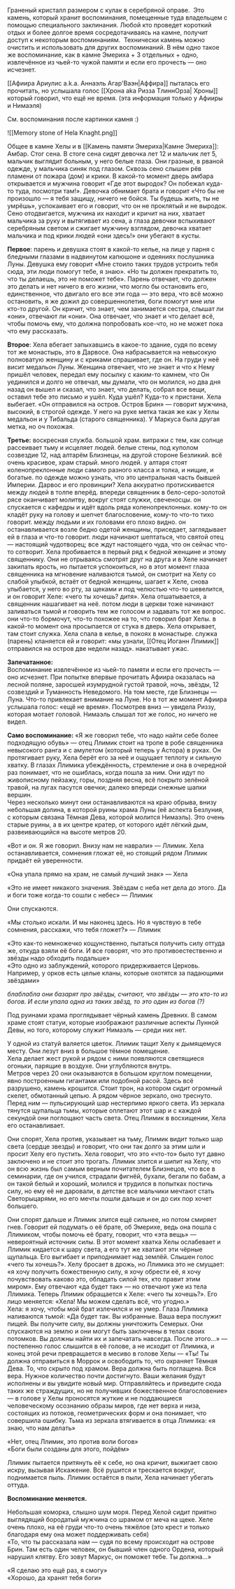 
Граненый кристалл размером с кулак в серебряной оправе. 
Это камень, который хранит воспоминания, помещенные туда владельцем с помощью специального заклинания. Любой кто проведет короткий отдых и более долгое время сосредотачиваясь на камне, получит доступ к некоторым воспоминаниям. 
Технически камень можно очистить и использовать для других воспоминаний.
В нём одно такое же воспоминание, как в камне Эмериха + 3 отдельных + одно, извлечённое из чьей-то чужой памяти и если его прочесть — оно исчезнет. 

[[Афиира Ариулис a.k.a. Аннаэль Агар'Ваэн|Аффира]] пыталась его прочитать, но услышала голос [[Хрона aka Ризза ТлиннОрза| Хроны]] который говорил, что ещё не время.  (эта информация только у Афииры и Нимаэля)

См. воспоминания после картинки камня :)

![[Memory stone of Hela Knaght.png]]

Общее в камне Хелы и в [[Камень памяти Эмериха|Камне Эмериха]]:  Амбар. Стог сена. В стоге сена сидят девочка лет 12 и мальчик лет 5, мальчик выглядит больным, у него белые глаза. Они гразные, в рваной одежде, у мальчика синяк под глазом. Сквозь сено слышен рёв пламени от пожара (дом) и крики. В какой-то момент дверь амбара открывается и мужчина говорит «Где этот выродок? Он побежал куда-то туда, посмотри там!». Девочка обнимает брата и говорит «Что бы не произошло — я тебя защищу, ничего не бойся. Ты будешь жить, ты не умрёшь», успокаивает его и говорит, что он не проклятый и не выродок. Сено отодвигается, мужчина их находит и кричит на них, хватает мальчика за руку и вытягивает из сена, а глаза девочки вспыхивают серебряным светом и сжигает мужчину взглядом, девочка хватает мальчика и под крики людей «они здесь!» они убегают в кусты.

**Первое**: парень и девушка стоят в какой-то келье, на лице у парня с бледными глазами в надвинутом капюшоне и одеяниях послушника Луны. Девушка ему говорит «Мне стоило таких трудов устроить тебя сюда, эти люди помогут тебе, я знаю». «Но ты должен прекратить то, что ты делаешь, это не поможет тебе». Парень отвечает, что должен это делать и нет ничего в его жизни, что могло бы остановить его, единственное, что двигало его все эти года — это вера, что всё можно остановить, я же дожил до совершеннолетия, боги помогут мне или кто-то другой. Он кричит, что знает, чем занимается сестра, слышат ли «они», отвечают ли «они». Она отвечает, что знает и что делает всё, чтобы помочь ему, что должна попробовать кое-что, но не может пока что ему рассказать.

**Второе**: Хела вбегает запыхавшись в какое-то здание, судя по всему тот же монастырь, это в Дарвосе. Она набрасывается на невысокую полноватую женщину и с криками спрашивает, где он. На груди у неё висит медальон Луны. Женщина отвечает, что не знает и что к Нему пришёл человек, передал ему посылку с каким-то камнем, что Он уединился и долго не отвечал, мы думали, что он молился, но два дня назад он вышел и сказал, что знает, что делать, собрал все вещи, оставил тебе это письмо и ушёл. Куда ушёл? Куда-то к пристани. Хела выбегает. «Он отправился на остров. Остров Брин» — говорит мужчина, высокий, в строгой одежде. У него на руке метка такая же как у Хелы медальон и у Тибальда (старого священника). У Маркуса была другая метка, но оч похожая.

**Третье:** воскресная служба. большой храм. витражи с тем, как солнце рассеивает тьму и исцеляет людей. белые стены, под куполом созвездие 12, над алтарём Близнецы, на другой стороне Безликий. всё очень красивое, храм старый. много людей. у алтаря стоят коленопреклонные люди самого разного класса и толка, и нищие, и богатые. по одежде можно узнать, что это центральная часть бывшей Империи. Дарвос и его провинции? Хела аккуратно протискивается между людей в толпе вперёд. впереди священник в бело-серо-золотой рясе оканчивает молитву, вокруг стоят служки, свеченосцы. он спускается с кафедры и идёт вдоль ряда коленопреклонных. кому-то он кладёт руку на голову и шепчет благословение, кому-то что-то тихо говорит. между людьми и их головами его плохо видно. он останавливается возле бедно одетой женщины, приседает, заглядывает ей в глаза и что-то говорит. люди начинают шептаться, что святой отец — настоящий чудотворец; все ждут настоящего чуда, что он сейчас что-то сотворит. Хела пробивается в первый ряд к бедной женщине и этому священнику. Они не отрываясь смотрят друг на друга и в Хеле начинает закипать ярость, но пытается успокоиться, но в этот момент глаза священника на мгновение наливаются тьмой, он смотрит на Хелу со слабой улыбкой, встаёт от бедной женщины, шагает к Хеле, снова улыбается, у него во рту, за щеками и под челюстью что-то шевелится, и он говорит Хеле: «чего ты хочешь? дитя». Хела отшатывается, а священник нашагивает на неё. потом люди в церкви тоже начинают заливаться тьмой и говорить тем же голосом и задавать тот же вопрос. они что-то бормочут, что-то похожее на то, что говорил брат Хелы. в какой-то момент она просыпается от стука в дверь. Хела открывает, там стоит служка. Хела спала в келье, в покоях в монастыре. служка (парень) кланяется ей и говорит: «мы узнали, [[Отец Иоганн Ллимик]] отправился на остров две недели назад». накатывает ужас.

**Запечатанное:**  
Воспоминание извлечённое из чьей-то памяти и если его прочесть — оно исчезнет. При попытке впервые прочитать Афиира оказалась на лесной поляне, заросшей изумрудной густой травой, ночь, звёзды, 12 созвездий и Туманность Неведомого. На том месте, где Близнецы — Луна. Что-то привлекает внимание на Луне. Но в тот же момент Афиира услышала голос: «ещё не время». Посмотрев вниз — увидела Риззу, которая мотает головой. Нимаэль слышал тот же голос, но ничего не видел.

**Само воспоминание:**
«Я же говорил тебе, что надо найти себе более подходящую обувь» — отец Ллимик стоит на тропе в робе священника невысокого ранга и с амулетом (который теперь у Астора) в руках. Он протягивает руку, Хела берёт его за неё и ощущает теплоту и сильную хватку. В глазах Ллимика убеждённость, стремление и она в очередной раз понимает, что не ошиблась, когда пошла за ним. Они идут по живописному пейзажу, горы, поздняя весна, всё покрыто зелёной травой, на лугах пасутся овечки; далеко впереди снежные шапки вершин.  
Через несколько минут они останавливаются на краю обрыва, внизу небольшая долина, в которой руины храма Луны (её аспекта Безлуния, с которым связана Тёмная Дева, которой молится Нимаэль). Это очень старые руины, а в их центре кратер, от которого идёт лёгкий дым, развеивающийся на высоте метров 20. 

«Вот и он. Я же говорил. Внизу нам не наврали» — Ллимик. Хела останавливается, сомнения гложат её, но стоящий рядом Ллимик придаёт ей уверенности. 

«Она упала прямо на храм, не самый лучший знак» — Хела

«Это не имеет никакого значения. Звёздам с неба нет дела до этого. Да и боги тоже когда-то сошли с небес» — Ллимик

Они спускаются. 

«Мы столько искали. И мы наконец здесь. Но я чувствую в тебе сомнения, расскажи, что тебя гложет?» — Ллимик

«Это как-то немножечко кощунственно, пытаться получить силу оттуда же, откуда взяли её боги. И все говорят, что это противоестественно и звёзды надо обходить подальше»  
«Это одно из заблуждений, которого придерживается Церковь. Например, у орков есть целые кланы, которые охотятся за падающими звёздами»

*блаблабла они базарят про звёзды, считают, что звёзды — это кто-то из богов. И если упала одна из _таких_ звёзд, то это один из богов (?)*

Под руинами храма проглядывает чёрный камень Древних. В самом храме стоят статуи, которые изображают различные аспекты Лунной Девы, но того, которому служит Нимаэль — среди них нет. 

У одной из статуй валяется цветок. Ллимик тащит Хелу к дымящемуся месту. Они лезут вниз в большое тёмное помещение.  
Хела делает жест рукой и рядом с ними появляются светящиеся огоньки, парящие в воздухе. Они углубляются внутрь.  
Метров через 20 они оказываются в большом круглом помещении, явно построенным гигантами или подобной расой. Здесь всё разрушено, камень крошится. Стоит трон, на котором сидит огромный скелет, обмотанный цепью. А рядом чёрное зеркало, оно треснуто. Перед ним — пульсирующий шар нестерпимо яркого света. Из зеркала тянутся щупальца тьмы, которые оплетают этот шар и с каждой секундой они поглощают часть света. Отец Ллимик в восхищении, Хела его останавливает. 

Они спорят, Хела против, указывает на тьму, Ллимик видит только шар света (сердце звезды) и говорит, что они так долго за этим шли и просит Хелу его пустить. Хела говорит, что это «что-то» было тут давно заключено и не стоит это трогать. Ллимик злится и шипит на Хелу, что он всю жизнь был самым верным почитателем Близнецов, что все в семинарии, где он учился, страдали фигнёй, бухали, бегали по бабам, а он такой белый и хороший, молился и трудился в попытках постичь силу, но ему её не даровали, в детстве все мальчики мечтают стать Светорыцарями, но его мечты пошли дальше и он до сих пор хочет большего. 

Они спорят дальше и Ллимик злится ещё сильнее, но потом смиряет гнев. Говорит ей подумать о её брате, об Эмерихе, ведь она пошла с Ллимиком, чтобы помочь её брату, говорит, что «эта вещь» — невероятный источник силы. В этот момент хватка Хелы ослабевает и Ллимик кидается к шару света, а его тут же хватают эти чёрные щупальца. Его выгибает и приподнимает над землёй. Слышен голос «чего ты хочешь?». Хелу бросает в дрожь, но Ллимика это не смущает: «я хочу получить божественную силу, я хочу обрести её, я хочу почувствовать каково это, обладать силой тех, кто правит этим миром». Ему отвечают «да будет так» — но отвечают уже из тела Ллимика. Теперь Ллимик обращается к Хеле: «чего ты хочешь?». Его лицо меняется: «Хела! Мы можем сделать всё, что угодно.»  
Хела: я хочу, чтобы мой брат излечился и не умер. Глаза Ллимика наливаются тьмой: «Да будет так. Вы избранные. Ваша вера послужит пищей. Вы получите силу, вы должны уничтожить Семерых. Они спускаются на землю и они могут быть заключены в телах своих потомков. Вы должны найти их и запечатать навсегда. После этого…» — постепенно голос слышится в её голове, а не исходит от Ллимика, и конец этой речи превращается в месиво в голове Хелы — «Ты! Ты должна отправиться в Моррок и освободить то, что охраняет Тёмная Дева. То, что скрыто под храмом. Вера должна быть поглащена. Вся вера. Нужное количество почти достигнуто. Ваши желания будут исполнены и вы увидите новый мир. Отправляйтесь и приведите сюда таких же страждущих, но не получивших божественное благословение» — в голове у Хелы проносятся жуткие и не поддающиеся человеческому осознанию образы миров, где нет верха и низа, состоящих из потоков, геометрических форм и она понимает, что совершила ошибку. Тьма из зеркала втягивается в отца Ллимика: «я знаю, что нам делать»

«Нет, отец Ллимик, это против воли богов»  
«Боги были созданы для этого, пойдём» 

Ллимик пытается притянуть её к себе, но она кричит, выжигает свою искру, вызывая Искажение. Всё рушится и трескается вокруг, поднимается пыль. Ллимик остаётся в пыли, Хела начинает убегать оттуда.  
  
**Воспоминание меняется.**  

Небольшая коморка, слышно шум моря. Перед Хелой сидит приятно выглядящий бородатый мужчина со шрамом от меча на щеке. Хеле очень плохо, на её груди что-то очень тяжёлое (это крест и только благодаря ему она может поддерживать себя)  
«То, что ты рассказала нам — судя по всему происходит на острове Брин. Там есть один человек, он бывший член одного Ордена, который нарушил клятву. Его зовут Маркус, он поможет тебе. Ты должна…»

«Я сделаю это ещё раз, я смогу»  
«Хорошо, да хранят тебя боги»